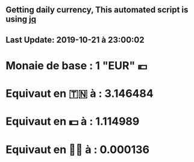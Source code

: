 ## Getting daily currency, This automated script is using [jq](https://stedolan.github.io/jq/)
## Last Update:  2019-10-21 à 23:00:02
 # Monaie de base : 1 "EUR" 💶 
 # Equivaut en 🇹🇳 à :  3.146484 
 # Equivaut en 💵 à : 1.114989
 # Equivaut en 🐱‍💻 à :  0.000136
